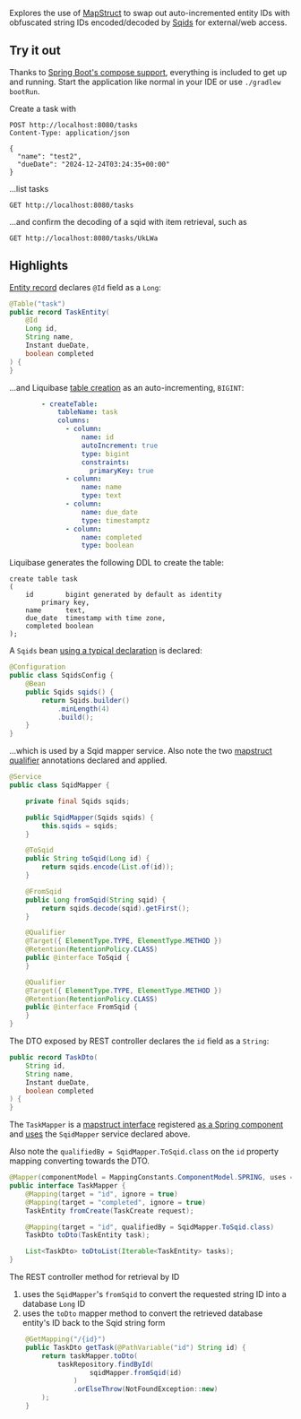 Explores the use of [MapStruct](https://mapstruct.org/) to swap out auto-incremented entity IDs with obfuscated string IDs encoded/decoded by [Sqids](https://sqids.org/) for external/web access.

## Try it out

Thanks to [Spring Boot's compose support](https://docs.spring.io/spring-boot/reference/features/dev-services.html#features.dev-services.docker-compose), everything is included to get up and running. Start the application like normal in your IDE or use `./gradlew bootRun`.

Create a task with

```http request
POST http://localhost:8080/tasks
Content-Type: application/json

{
  "name": "test2",
  "dueDate": "2024-12-24T03:24:35+00:00"
}
```

...list tasks

```http request
GET http://localhost:8080/tasks
```

...and confirm the decoding of a sqid with item retrieval, such as

```http request
GET http://localhost:8080/tasks/UkLWa
```

## Highlights

[Entity record](https://docs.spring.io/spring-data/relational/reference/jdbc/mapping.html) declares `@Id` field as a `Long`:
```java
@Table("task")
public record TaskEntity(
    @Id
    Long id,
    String name,
    Instant dueDate,
    boolean completed
) {
}
```

...and Liquibase [table creation](https://docs.liquibase.com/change-types/create-table.html) as an auto-incrementing, `BIGINT`:
```yaml
        - createTable:
            tableName: task
            columns:
              - column:
                  name: id
                  autoIncrement: true
                  type: bigint
                  constraints:
                    primaryKey: true
              - column:
                  name: name
                  type: text
              - column:
                  name: due_date
                  type: timestamptz
              - column:
                  name: completed
                  type: boolean
```

Liquibase generates the following DDL to create the table:

```postgresql
create table task
(
    id        bigint generated by default as identity
        primary key,
    name      text,
    due_date  timestamp with time zone,
    completed boolean
);
```

A `Sqids` bean [using a typical declaration](https://sqids.org/java) is declared:

```java
@Configuration
public class SqidsConfig {
    @Bean
    public Sqids sqids() {
        return Sqids.builder()
            .minLength(4)
            .build();
    }
}
```

...which is used by a Sqid mapper service. Also note the two [mapstruct qualifier](https://mapstruct.org/documentation/stable/reference/html/#selection-based-on-qualifiers) annotations declared and applied. 

```java
@Service
public class SqidMapper {

    private final Sqids sqids;

    public SqidMapper(Sqids sqids) {
        this.sqids = sqids;
    }

    @ToSqid
    public String toSqid(Long id) {
        return sqids.encode(List.of(id));
    }

    @FromSqid
    public Long fromSqid(String sqid) {
        return sqids.decode(sqid).getFirst();
    }

    @Qualifier
    @Target({ ElementType.TYPE, ElementType.METHOD })
    @Retention(RetentionPolicy.CLASS)
    public @interface ToSqid {
    }

    @Qualifier
    @Target({ ElementType.TYPE, ElementType.METHOD })
    @Retention(RetentionPolicy.CLASS)
    public @interface FromSqid {
    }
}
```

The DTO exposed by REST controller declares the `id` field as a `String`:
```java
public record TaskDto(
    String id,
    String name,
    Instant dueDate,
    boolean completed
) {
}
```

The `TaskMapper` is a [mapstruct interface](https://mapstruct.org/documentation/stable/reference/html/#defining-mapper) registered [as a Spring component](https://mapstruct.org/documentation/stable/reference/html/#using-dependency-injection) and [uses](https://mapstruct.org/documentation/stable/reference/html/#invoking-other-mappers) the `SqidMapper` service declared above.

Also note the `qualifiedBy = SqidMapper.ToSqid.class` on the `id` property mapping converting towards the DTO.

```java
@Mapper(componentModel = MappingConstants.ComponentModel.SPRING, uses = {SqidMapper.class})
public interface TaskMapper {
    @Mapping(target = "id", ignore = true)
    @Mapping(target = "completed", ignore = true)
    TaskEntity fromCreate(TaskCreate request);

    @Mapping(target = "id", qualifiedBy = SqidMapper.ToSqid.class)
    TaskDto toDto(TaskEntity task);

    List<TaskDto> toDtoList(Iterable<TaskEntity> tasks);
}
```

The REST controller method for retrieval by ID
1. uses the `SqidMapper`'s `fromSqid` to convert the requested string ID into a database `Long` ID
2. uses the `toDto` mapper method to convert the retrieved database entity's ID back to the Sqid string form

```java
    @GetMapping("/{id}")
    public TaskDto getTask(@PathVariable("id") String id) {
        return taskMapper.toDto(
            taskRepository.findById(
                    sqidMapper.fromSqid(id)
                )
                .orElseThrow(NotFoundException::new)
        );
    }
```